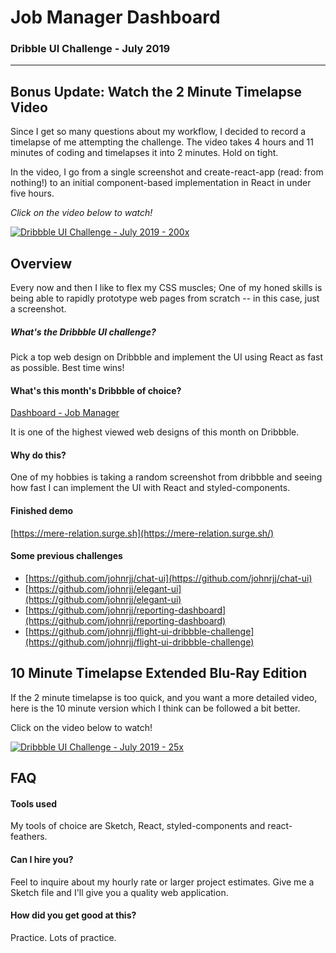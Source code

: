 # Job Manager Dashboard 

### Dribble UI Challenge - July 2019

-------- 

## Bonus Update: Watch the 2 Minute Timelapse Video

Since I get so many questions about my workflow, I decided to record a timelapse of me attempting the challenge. The video takes 4 hours and 11 minutes of coding and timelapses it into 2 minutes. Hold on tight.

In the video, I go from a single screenshot and create-react-app (read: from nothing!) to an initial component-based implementation in React in under five hours. 


*Click on the video below to watch!*

[![Dribbble UI Challenge - July 2019 - 200x](https://i.imgur.com/BKymYmc.png)](https://www.youtube.com/watch?v=46nTARC1hSI "Dribbble UI Challenge - July 2019 [Timelapse 200x] 4K")



## Overview

Every now and then I like to flex my CSS muscles; One of my honed skills is being able to rapidly prototype web pages from scratch -- in this case, just a screenshot.

##### What's the Dribbble UI challenge?

Pick a top web design on Dribbble and implement the UI using React as fast as possible. Best time wins!

#### What's this month's Dribbble of choice?

[Dashboard - Job Manager](https://dribbble.com/shots/6696668-Dashboard-Job-Manager)

It is one of the highest viewed web designs of this month on Dribbble.

#### Why do this?

One of my hobbies is taking a random screenshot from dribbble and seeing how fast I can implement the UI with React and styled-components. 

#### Finished demo

[https://mere-relation.surge.sh](https://mere-relation.surge.sh/)


#### Some previous challenges

- [https://github.com/johnrjj/chat-ui](https://github.com/johnrjj/chat-ui) 
- [https://github.com/johnrjj/elegant-ui](https://github.com/johnrjj/elegant-ui)
- [https://github.com/johnrjj/reporting-dashboard](https://github.com/johnrjj/reporting-dashboard)
- [https://github.com/johnrjj/flight-ui-dribbble-challenge](https://github.com/johnrjj/flight-ui-dribbble-challenge)


## 10 Minute Timelapse Extended Blu-Ray Edition 

If the 2 minute timelapse is too quick, and you want a more detailed video, here is the 10 minute version which I think can be followed a bit better.

Click on the video below to watch!

[![Dribbble UI Challenge - July 2019 - 25x](https://i.imgur.com/s380O1w.png)](https://www.youtube.com/watch?v=kGtxwVoXo1U "Dribbble UI Challenge - July 2019 [Timelapse 25x] 4K")


## FAQ

#### Tools used

My tools of choice are Sketch, React, styled-components and react-feathers. 

#### Can I hire you?

Feel to inquire about my hourly rate or larger project estimates. Give me a Sketch file and I'll give you a quality web application.

#### How did you get good at this?

Practice. Lots of practice.

